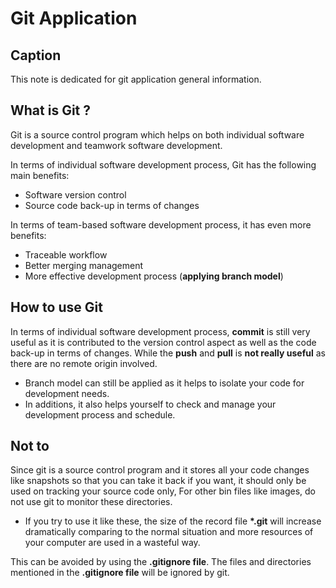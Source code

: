 # Git Application

## Caption

This note is dedicated for git application general information.

## What is Git ?

Git is a source control program which helps on both individual software development and teamwork software development.

In terms of individual software development process, Git has the following main benefits:

- Software version control
- Source code back-up in terms of changes

In terms of team-based software development process, it has even more benefits:

- Traceable workflow
- Better merging management
- More effective development process (**applying branch model**)

## How to use Git

In terms of individual software development process, **commit** is still very useful as it is contributed to the version control aspect as well as the code back-up in terms of changes. While the **push** and **pull** is
__not really useful__ as there are no remote origin involved.

- Branch model can still be applied as it helps to isolate your code for development needs.
- In additions, it also helps yourself to check and manage your development process and schedule.

## Not to
Since git is a source control program and it stores all your code changes like snapshots so that you can take it
back if you want, it should only be used on tracking your source code only, For other bin files like images, do not
use git to monitor these directories.

- If you try to use it like these, the size of the record file **\*.git** will increase dramatically comparing to the normal situation and more resources of your computer are used in a wasteful way. 

This can be avoided by using the **.gitignore file**. The files and directories mentioned in the **.gitignore file** will be
ignored by git.
